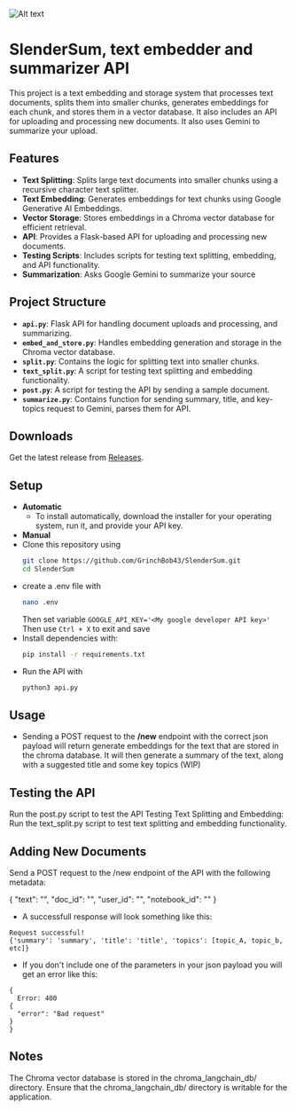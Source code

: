 ![Alt text](logo.png)

# SlenderSum, text embedder and summarizer API

This project is a text embedding and storage system that processes text documents, splits them into smaller chunks, generates embeddings for each chunk, and stores them in a vector database. It also includes an API for uploading and processing new documents. It also uses Gemini to summarize your upload.

## Features

- **Text Splitting**: Splits large text documents into smaller chunks using a recursive character text splitter.
- **Text Embedding**: Generates embeddings for text chunks using Google Generative AI Embeddings.
- **Vector Storage**: Stores embeddings in a Chroma vector database for efficient retrieval.
- **API**: Provides a Flask-based API for uploading and processing new documents.
- **Testing Scripts**: Includes scripts for testing text splitting, embedding, and API functionality.
- **Summarization**: Asks Google Gemini to summarize your source

## Project Structure

- **`api.py`**: Flask API for handling document uploads and processing, and summarizing.
- **`embed_and_store.py`**: Handles embedding generation and storage in the Chroma vector database.
- **`split.py`**: Contains the logic for splitting text into smaller chunks.
- **`text_split.py`**: A script for testing text splitting and embedding functionality.
- **`post.py`**: A script for testing the API by sending a sample document.
- **`summarize.py`**: Contains function for sending summary, title, and key-topics request to Gemini, parses them for API.
## Downloads
Get the latest release from [Releases](https://github.com/SlenderMan-Software/SlenderSum/releases).


## Setup
- **Automatic**
  - To install automatically, download the installer for your operating system, run it, and provide your API key.
- **Manual**
- Clone this repository using
  ```sh
  git clone https://github.com/GrinchBob43/SlenderSum.git
  cd SlenderSum
  ```
- create a .env file with
  ```sh
  nano .env
  ```
  Then set variable ```GOOGLE_API_KEY='<My google developer API key>'```
  Then use ```Ctrl + X``` to exit and save
- Install dependencies with:
  ```sh
  pip install -r requirements.txt
  ```
- Run the API with
  ```sh
  python3 api.py
  ```

## Usage
- Sending a POST request to the **/new** endpoint with the correct json payload will return generate embeddings for the text that are stored in the chroma database. It will then generate a summary of the text, along with a suggested title and some key topics (WIP)
 
## Testing the API
Run the post.py script to test the API
Testing Text Splitting and Embedding:
  Run the text_split.py script to test text splitting and embedding functionality.
 

## Adding New Documents
Send a POST request to the /new endpoint of the API with the following metadata:

{
  "text": "<your-text>",
  "doc_id": "<document-id>",
  "user_id": "<user-id>",
  "notebook_id": "<notebook-id>"
}

- A successfull response will look something like this:
```
Request successful!
{'summary': 'summary', 'title': 'title', 'topics': [topic_A, topic_b, etc]}
```

- If you don't include one of the parameters in your json payload you will get an error like this:
```
{
  Error: 400
{
  "error": "Bad request"
}
}
```
## Notes
The Chroma vector database is stored in the chroma_langchain_db/ directory.
Ensure that the chroma_langchain_db/ directory is writable for the application.
